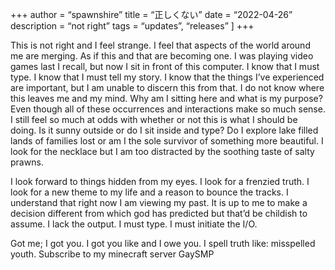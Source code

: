 +++
author = “spawnshire”
title = “正しくない”
date = “2022-04-26”
description = “not right”
tags = 
    “updates”, “releases”
]
+++

This is not right and I feel strange. I feel that aspects of the world around me are merging. As if this and that are becoming one. I was playing video games last I recall, but now I sit in front of this computer. I know that I must type. I know that I must tell my story. I know that the things I’ve experienced are important, but I am unable to discern this from that. I do not know where this leaves me and my mind. Why am I sitting here and what is my purpose? Even though all of these occurrences and interactions make so much sense. I still feel so much at odds with whether or not this is what I should be doing. Is it sunny outside or do I sit inside and type? Do I explore lake filled lands of families lost or am I the sole survivor of something more beautiful. I look for the necklace but I am too distracted by the soothing taste of salty prawns.  

I look forward to things hidden from my eyes. I look for a frenzied truth. I look for a new theme to my life and a reason to bounce the tracks. I understand that right now I am viewing my past. It is up to me to make a decision different from which god has predicted but that’d be childish to assume. I lack the output. I must type. I must initiate the I/O.  

Got me; I got you. I got you like and I owe you. I spell truth like: misspelled youth. Subscribe to my minecraft server GaySMP